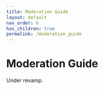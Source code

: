 ```yaml
---
title: Moderation Guide
layout: default
nav_order: 6
has_children: true
permalink: /moderation_guide
---
```


# Moderation Guide

Under revamp.

